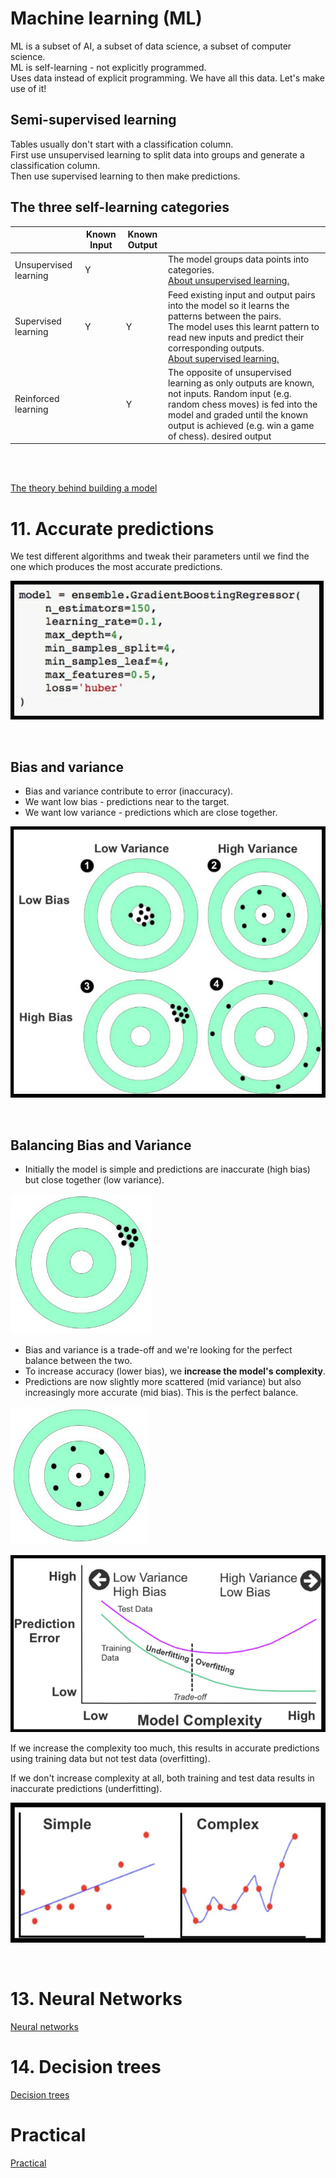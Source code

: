 # Machine learning (ML)
ML is a subset of AI, a subset of data science, a subset of computer science.\
ML is self-learning - not explicitly programmed.\
Uses data instead of explicit programming. We have all this data. Let's make use of it!

## Semi-supervised learning
Tables usually don't start with a classification column.\
First use unsupervised learning to split data into groups and generate a classification column.\
Then use supervised learning to then make predictions.

## The three self-learning categories
|                       | Known Input | Known Output |                                                                                                                                                                                                                                    |
| --------------------- | ----------- | ------------ | ---------------------------------------------------------------------------------------------------------------------------------------------------------------------------------------------------------------------------------- |
| Unsupervised learning | Y           |              | The model groups data points into categories.<br/>[About unsupervised learning.](unsupervised-learning.md)                                                                                  |
| Supervised learning   | Y           | Y            | Feed existing input and output pairs into the model so it learns the patterns between the pairs.<br/>The model uses this learnt pattern to read new inputs and predict their corresponding outputs.<br/>[About supervised learning.](supervised-learning.md)                                                     |
| Reinforced learning   |             | Y            | The opposite of unsupervised learning as only outputs are known, not inputs. Random input (e.g. random chess moves) is fed into the model and graded until the known output is achieved (e.g. win a game of chess). desired output |

<br/><br/>

[The theory behind building a model](build-model-theory.md)


# 11. Accurate predictions

We test different algorithms and tweak their parameters until we find the one which produces the most accurate predictions.

![hyperparameters](/images/hyperparameters.png "hyperparameters")

<br/>

## Bias and variance
- Bias and variance contribute to error (inaccuracy).
- We want low bias - predictions near to the target.
- We want low variance - predictions which are close together.

![bias-and-variance](/images/bias-and-variance.png "bias and variance")

<br/>

## Balancing Bias and Variance
- Initially the model is simple and predictions are inaccurate (high bias) but close together (low variance).

![high-bias-low-variance](/images/high-bias-low-variance.png "high bias low variance")

- Bias and variance is a trade-off and we're looking for the perfect balance between the two.
- To increase accuracy (lower bias), we **increase the model's complexity**.
- Predictions are now slightly more scattered (mid variance) but also increasingly more accurate (mid bias). This is the perfect balance.

![mid-bias-mid-variance](/images/mid-bias-mid-variance.png "mid bias mid variance")

![model-complexity](/images/model-complexity.png "model complexity")


If we increase the complexity too much, this results in accurate predictions using training data but not test data (overfitting).

If we don't increase complexity at all, both training and test data results in inaccurate predictions (underfitting).

![model-complexity-2](/images/model-complexity-2.png "model complexity 2")


</br>

# 13. Neural Networks
[Neural networks](neural-networks.md)

# 14. Decision trees
[Decision trees](decision-trees.md)

# Practical
[Practical](practical.md)
